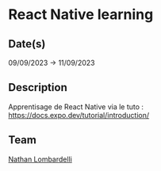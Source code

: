 # React Native learning

## Date(s)

09/09/2023 -> 11/09/2023

## Description

Apprentisage de React Native via le tuto : https://docs.expo.dev/tutorial/introduction/

## Team

[Nathan Lombardelli](https://github.com/NathanLombardelli) <br>

[//]: # (## Link)
[//]: # ()
[//]: # (liens vers la [page]&#40;url&#41;)
